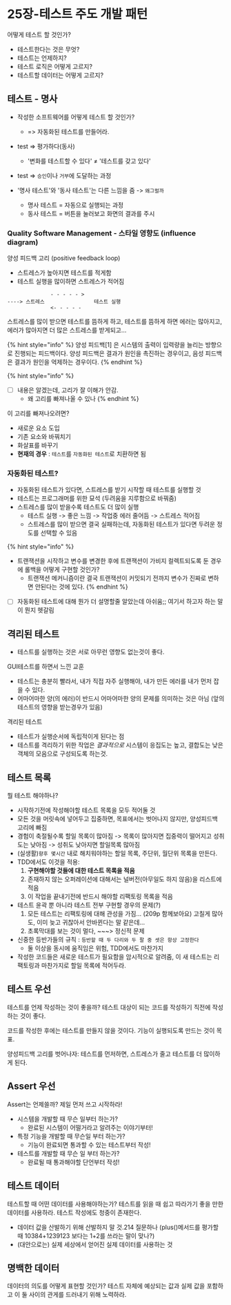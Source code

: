 # 25장-테스트 주도 개발 패턴

어떻게 테스트 할 것인가?

- 테스트한다는 것은 무엇?
- 테스트는 언제하지?
- 테스트 로직은 어떻게 고르지?
- 테스트할 데이터는 어떻게 고르지?

## 테스트 - 명사

- 작성한 소프트웨어를 어떻게 테스트 할 것인가?
  - => 자동화된 테스트를 만들어라.

- test => 평가하다(동사)
  - '변화를 테스트할 수 있다' ≠ '테스트를 갖고 있다'

- test => `승인`이나 `거부`에 도달하는 과정

- '명사 테스트'와 '동사 테스트'는 다른 느낌을 줌 -> `왜그럴까`
  - 명사 테스트 = 자동으로 실행되는 과정
  - 동사 테스트 = 버튼을 눌러보고 화면의 결과를 주시

### Quality Software Management - 스타일 영향도 (influence diagram)

양성 피드백 고리 (positive feedback loop)
- 스트레스가 높아지면 테스트를 적게함
- 테스트 실행을 많이하면 스트레스가 적어짐

```
              - - - - - >
----> 스트레스                테스트 실행
              <- - - - -
```

스트레스를 많이 받으면 테스트를 뜸하게 하고, 테스트를 뜸하게 하면 에러는 많아지고, 에러가 많아지면 더 많은 스트레스를 받게되고...


{% hint style="info" %}
양성 피드백[1] 은 시스템의 출력이 입력량을 늘리는 방향으로 진행되는 피드백이다.
양성 피드백은 결과가 원인을 촉진하는 경우이고, 음성 피드백은 결과가 원인을 억제하는 경우이다.
{% endhint %}


{% hint style="info" %}
- [ ] 내용은 알겠는데, 고리가 잘 이해가 안감.
  - 왜 고리를 빠져나올 수 있나
{% endhint %}

이 고리를 빠져나오려면?
- 새로운 요소 도입
- 기존 요소와 바꿔치기
- 화살표를 바꾸기
- **현재의 경우** : `테스트`를 `자동화된 테스트`로 치환하면 됨

### 자동화된 테스트?

- 자동화된 테스트가 있다면, 스트레스를 받기 시작할 때 테스트를 실행할 것
- 테스트는 프로그래머를 위한 묘석 (두려움을 지루함으로 바꿔줌)
- 스트레스를 많이 받을수록 테스트도 더 많이 실행
  - 테스트 실행 -> 좋은 느낌 -> 작업중 에러 줄어듬 -> 스트레스 적어짐
  - 스트레스를 많이 받으면 결국 실패하는데, 자동화된 테스트가 있다면 두려운 정도를 선택할 수 있음

{% hint style="info" %}
- 트랜잭션을 시작하고 변수를 변경한 후에 트랜잭션이 가비지 컬렉트되도록 둔 경우에 롤백을 어떻게 구현할 것인가?
  - 트랜잭션 메커니즘이란 결국 트랜잭션이 커밋되기 전까지 변수가 진짜로 변하면 안된다는 것에 있다.
{% endhint %}


- [ ] 자동화된 테스트에 대해 뭔가 더 설명할줄 알았는데 아쉬움;; 여기서 하고자 하는 말이 뭔지 헷갈림

## 격리된 테스트

- 테스트를 실행하는 것은 서로 아무런 영향도 없는것이 좋다.

GUI테스트를 하면서 느낀 교훈

- 테스트는 충분히 빨라서, 내가 직접 자주 실행해야, 내가 만든 에러를 내가 먼저 잡을 수 있다.
- 어마어마한 양(의 에러)이 반드시 어마어마한 양의 문제를 의미하는 것은 아님 (앞의 테스트의 영향을 받는경우가 있음)

격리된 테스트

- 테스트가 실행순서에 독립적이게 된다는 점
- 테스트를 격리하기 위한 작업은 *결과적으로* 시스템이 응집도는 높고, 결합도는 낮은 객체의 모음으로 구성되도록 하는것.

## 테스트 목록

뭘 테스트 해야하나?

- 시작하기전에 작성해야할 테스트 목록을 모두 적어둘 것
- 모든 것을 머릿속에 넣어두고 집중하면, 목표에서는 벗어나지 않지만, 양성피드백 고리에 빠짐
- 경험이 축절될수록 할일 목록이 많아짐 -> 목록이 많아지면 집중력이 떨어지고 성취도는 낮아짐 -> 성취도 낮아지면 할일목록 많아짐
- (실생활)`향후 몇시간` 내로 해치워야하는 할일 목록, 주단위, 월단위 목록을 만든다.
- TDD에서도 이것을 적용:
  1. **구현해야할 것들에 대한 테스트 목록을 적음**
  2. 존재하지 않는 오퍼레이션에 대해서는 널버전(아무일도 하지 않음)을 리스트에 적음
  3. 이 작업을 끝내기전에 반드시 해야할 리팩토링 목록을 적음
- 테스트 윤곽 뿐 아니라 테스트 전부 구현할 경우의 문제(?)
  1. 모든 테스트는 리팩토링에 대해 관성을 가짐... (209p 함께보아요) 고칠게 많아도, 이미 늦고 귀찮아서 안바뀐다는 말 같은데...
  2. 초록막대를 보는 것이 멀다, ~~~> 정신적 문제
- 신중한 등반가들의 규칙 : `등반할 때 두 다리와 두 팔 중 셋은 항상 고정한다`
  - 둘 이상을 동시에 움직임은 위험, TDD에서도 마찬가지
- 작성한 코드들은 새로운 테스트가 필요함을 암시적으로 알려줌, 이 새 테스트는 리팩토링과 마찬가지로 할일 목록에 적어두라.

## 테스트 우선

테스트를 언제 작성하는 것이 좋을까? 테스트 대상이 되는 코드를 작성하기 직전에 작성하는 것이 좋다.

코드를 작성한 후에는 테스트를 만들지 않을 것이다. 기능이 실행되도록 만드는 것이 목표.

양성피드백 고리를 벗어나자:
테스트를 먼저하면, 스트레스가 줄고 테스트를 더 많이하게 된다.

## Assert 우선

Assert는 언제쓸까? 제일 먼저 쓰고 시작하라!

- 시스템을 개발할 때 무슨 일부터 하는가?
  - 완료된 시스템이 어떨거라고 알려주는 이야기부터!
- 특정 기능을 개발할 때 무슨일 부터 하는가?
  - 기능이 완료되면 통과할 수 있는 테스트부터 작성!
- 테스트를 개발할 때 무슨 일 부터 하는가?
  - 완료될 때 통과해야할 단언부터 작성!

## 테스트 데이터

테스트할 때 어떤 데이터를 사용해야하는가?
테스트를 읽을 때 쉽고 따라가기 좋을 만한 데이터를 사용하라. 테스트 작성에도 청중이 존재한다.

- 데이터 값을 산발하기 위해 산발하지 말 것.214 질문하나 (plus()메서드를 평가할 때 10384+1239123 보다는 1+2를 쓰라는 말이 맞나?)
- (대안으로는) 실제 세상에서 얻어진 실제 데이터를 사용하는 것

## 명백한 데이터

데이터의 의도를 어떻게 표현할 것인가? 테스트 자체에 예상되는 값과 실제 값을 포함하고 이 둘 사이의 관게를 드러내기 위해 노력하라.
